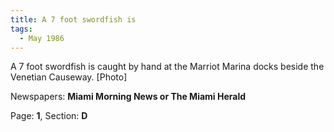 ```yaml
---  
title: A 7 foot swordfish is  
tags:  
  - May 1986  
---  
```

  
A 7 foot swordfish is caught by hand at the Marriot Marina docks beside the Venetian Causeway. [Photo]  
  
Newspapers: **Miami Morning News or The Miami Herald**  
  
Page: **1**, Section: **D** 
